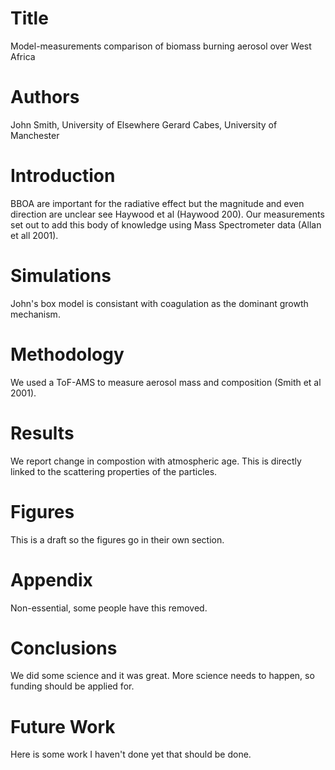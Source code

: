 # Title
Model-measurements comparison of biomass burning aerosol
over West Africa

# Authors
John Smith, University of Elsewhere
Gerard Cabes, University of Manchester

# Introduction
BBOA are important for the radiative effect
but the magnitude and even direction are unclear
see Haywood et al (Haywood 200).
Our measurements set out to add this
body of knowledge using Mass Spectrometer data
(Allan et all 2001).

# Simulations
John's box model is consistant with coagulation
as the dominant growth mechanism.

# Methodology
We used a ToF-AMS to measure aerosol mass and composition
(Smith et al 2001).

# Results
We report change in compostion with atmospheric age.
This is directly linked to the scattering properties
of the particles.

# Figures
This is a draft so the figures go in their own section.

# Appendix
Non-essential, some people have this removed.

# Conclusions
We did some science and it was great. More science
needs to happen, so funding should be applied for.

# Future Work
Here is some work I haven't done yet that should be
done.